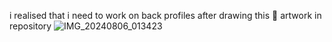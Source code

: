 i realised that i need to work on back profiles after drawing this 🥲
artwork in repository 
![IMG_20240806_013423](https://github.com/user-attachments/assets/7a7c83e5-ef6e-4974-8afb-1aa111ccf674)

